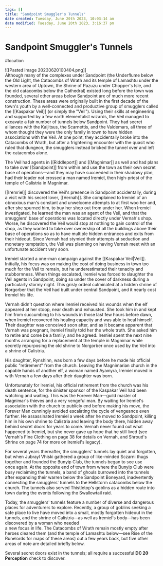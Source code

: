 ```yaml
---
tags: []
title: "Sandpoint Smuggler's Tunnels"
date created: Tuesday, June 20th 2023, 10:03:14 am
date modified: Tuesday, June 20th 2023, 3:16:37 pm
---
```


# Sandpoint Smuggler's Tunnels

#location  

![[Pasted image 20230620100404.png]]  
Although many of the complexes under Sandpoint (the Underflume below the Old Light, the Catacombs of Wrath and its temple of Lamashtu under the western area of Uptown, the Shrine of Pazuzu under Chopper's Isle, and the old catacombs below the Cathedral) existed long before the town was founded, several other areas below Sandpoint are of much more recent construction. These areas were originally built in the first decade of the town's youth by a well-connected and productive group of smugglers called the [[Kaspakar Veil]] (or simply the "Veil"). Using their skills at engineering and supported by a few earth elementalist wizards, the Veil managed to excavate a fair number of tunnels below Sandpoint. They had secret alliances with the Kaijitsus, the Scarnettis, and the Valdemars, all three of whom thought they were the only family in town to have hidden associations with the Veil. At one point, they accidentally broke into the Catacombs of Wrath, but after a frightening encounter with the quasit who ruled that dungeon, the smugglers instead bricked the tunnel over and left the catacombs alone.

The Veil had agents in [[Riddleport]] and [[Magnimar]] as well and had plans to take over [[Sandpoint]] from within and use the town as their own secret base of operations—and they may have succeeded in their shadowy plan, had their leader not crossed a man named Iremiel, then high-priest of the temple of Calistria in Magnimar.

[[Iremriel]] discovered the Veil's presence in Sandpoint accidentally, during a visit with his secret lover, [[Vernah]]. She complained to Iremiel of an obnoxious man's constant and unwelcome attempts to at first woo her and, after she spurned him, to buy her shop out from under her. When Iremiel investigated, he learned the man was an agent of the Veil, and that the smugglers' base of operations was located directly under Vernah's shop. Worse, he discovered the Veil would stop at nothing to gain control of the shop, as they wanted to take over ownership of all the buildings above their base of operations so as to have multiple hidden entrances and exits from their hideout. Since Vernah had stymied their attempts at seduction and monetary temptation, the Veil was planning on having Vernah meet with an unfortunate accident very soon.

Iremiel started a one-man campaign against the [[Kaspakar Veil|Veil]]. Initially, his focus was on making the cost of doing business in town too much for the Veil to remain, but he underestimated their tenacity and stubbornness. When things escalated, Iremiel was forced to slaughter the Veil agents in Sandpoint, doing so under the cover of darkness during a particularly stormy night. This grisly ordeal culminated at a hidden shrine of Norgorber that the Veil had built under central Sandpoint, and it nearly cost Iremiel his life.

Vernah didn't question where Iremiel received his wounds when the elf appeared at her stoop, near death and exhausted. She took him in and kept him from succumbing to his wounds in those last few hours before dawn, when Iremiel recovered his healing capacity and was able to heal himself. Their daughter was conceived soon after, and as it became apparent that Vernah was pregnant, Iremiel finally told her the whole truth. She asked him to retire and come be a family, and he agreed. Iremiel spent the next nine months arranging for a replacement at the temple in Magnimar while secretly repurposing the old shrine to Norgorber once used by the Veil into a shrine of Calistria.

His daughter, Rynshinn, was born a few days before he made his official public "retirement" from the church. Leaving the Magnimarian church in the capable hands of another elf, a woman named Ayamyra, Iremiel moved in with Vernah a few days after their daughter was born.

Unfortunately for Iremiel, his official retirement from the church was his death sentence, for the sinister sponsor of the Kaspakar Veil had been watching and waiting. This was the Forever Man—guild master of Magnimar's thieves and a very vengeful man. By waiting for Iremiel's association with the church to publicly end before making his move, the Forever Man cunningly avoided escalating the cycle of vengeance even further. He assassinated Iremiel a week after he moved to Sandpoint, killing him in his own shrine to Calistria and leaving the body there, hidden away behind secret doors for years to come. Vernah never found out what happened to Iremiel, but she never gave up hope that he still lived (see Vernah's Fine Clothing on page 38 for details on Vernah, and Shroud's Shrine on page 74 for more on Iremiel's legacy).

For several years thereafter, the smugglers' tunnels lay quiet and forgotten, but when Jubrayl Vhiski gathered a group of like-minded Sczarni thugs together and founded the Bunyip Club, the tunnels began to see use  
once again. At the opposite end of town from where the Bunyip Club were busy reclaiming the tunnels, a band of ghouls burrowed into the tunnels after expanding their warren below the Sandpoint Boneyard, inadvertently connecting the smugglers' tunnels to the Hellstorm catacombs below the church. The tunnels also served Thistletop's goblins as a hidden route into town during the events following the Swallowtail raid.

Today, the smugglers' tunnels feature a number of diverse and dangerous places for adventurers to explore. Recently, a group of goblins seeking a safe place to live have moved into a small, mostly forgotten hideout in the tunnels, and the shrine of Calistria—as well as Iremiel's body—has been discovered by a woman who needed  
a new focus in life. The Catacombs of Wrath remain mostly empty after heroes cleared them (and the temple of Lamashtu below—see Rise of the Runelords for maps of these areas) out a few years back, but five other areas of note are detailed briefly below.

Several secret doors exist in the tunnels; all require a successful **DC 20 Perception** check to discover.
